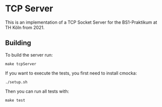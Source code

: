 # TCP Server

This is an implementation of a TCP Socket Server for the BS1-Praktikum at TH Köln from 2021.

## Building
To build the server run:
~~~
make tcpServer
~~~

If you want to execute the tests, you first need to install cmocka:
~~~
./setup.sh
~~~
Then you can run all tests with:
~~~
make test
~~~
